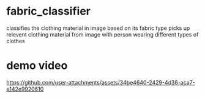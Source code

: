 # fabric_classifier
classifies the clothing material in image based on its fabric type
picks up relevent clothing material from image with person wearing different types of clothes
# demo video
https://github.com/user-attachments/assets/34be4640-2429-4d36-aca7-e142e9920610

